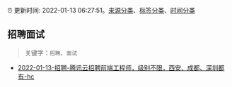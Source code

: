 :alarm_clock: 更新时间: 2022-01-13 06:27:51。[来源分类](../README.md)、[标签分类](../TAGS.md)、[时间分类](../TIMELINE.md)

## 招聘面试


> 关键字：`招聘`、`面试`



- [2022-01-13-招聘-腾讯云招聘前端工程师，级别不限，西安、成都、深圳都有-hc](https://www.v2ex.com/t/827975) 